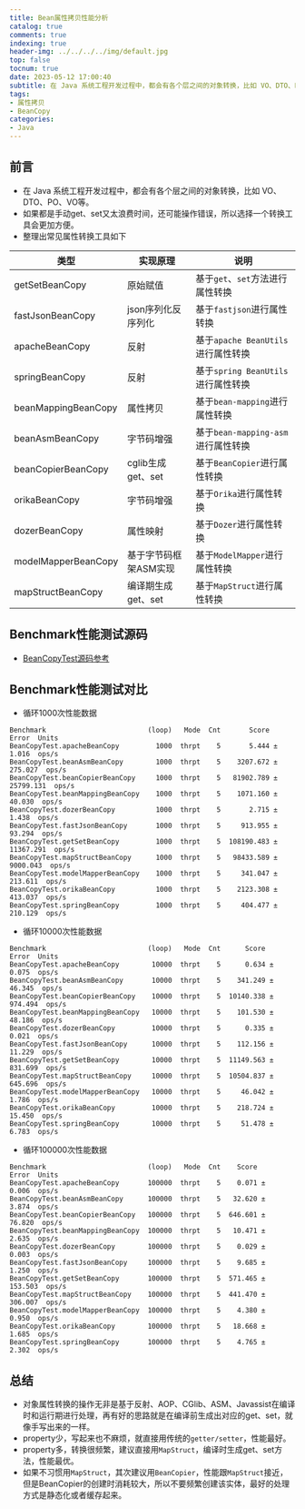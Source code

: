 ```yaml
---
title: Bean属性拷贝性能分析
catalog: true
comments: true
indexing: true
header-img: ../../../../img/default.jpg
top: false
tocnum: true
date: 2023-05-12 17:00:40
subtitle: 在 Java 系统工程开发过程中，都会有各个层之间的对象转换，比如 VO、DTO、PO、VO等，如果都是手动get、set又太浪费时间，还可能操作错误，所以选择一个转换工具会更加方便。
tags:
- 属性拷贝
- BeanCopy
categories:
- Java
---
```


## 前言
- 在 Java 系统工程开发过程中，都会有各个层之间的对象转换，比如 VO、DTO、PO、VO等。
- 如果都是手动get、set又太浪费时间，还可能操作错误，所以选择一个转换工具会更加方便。
- 整理出常见属性转换工具如下

| 类型                  | 实现原理           | 说明                         |
|---------------------|----------------|----------------------------|
| getSetBeanCopy      | 原始赋值           | 基于`get`、`set`方法进行属性转换      |
| fastJsonBeanCopy    | json序列化反序列化    | 基于`fastjson`进行属性转换         |
| apacheBeanCopy      | 反射             | 基于`apache BeanUtils`进行属性转换 |
| springBeanCopy      | 反射             | 基于`spring BeanUtils`进行属性转换 |
| beanMappingBeanCopy | 属性拷贝           | 基于`bean-mapping`进行属性转换     |
| beanAsmBeanCopy     | 字节码增强          | 基于`bean-mapping-asm`进行属性转换 |
| beanCopierBeanCopy  | cglib生成get、set | 基于`BeanCopier`进行属性转换       |
| orikaBeanCopy       | 字节码增强          | 基于`Orika`进行属性转换            |
| dozerBeanCopy       | 属性映射           | 基于`Dozer`进行属性转换            |
| modelMapperBeanCopy | 基于字节码框架ASM实现   | 基于`ModelMapper`进行属性转换      |
| mapStructBeanCopy   | 编译期生成get、set   | 基于`MapStruct`进行属性转换        |

## Benchmark性能测试源码
- [BeanCopyTest源码参考](https://github.com/guanyang/spring-base-demo/blob/master/log-demo/src/test/java/org/gy/demo/log/BeanCopyTest.java)


## Benchmark性能测试对比
- 循环1000次性能数据
```
Benchmark                         (loop)   Mode  Cnt       Score       Error  Units
BeanCopyTest.apacheBeanCopy         1000  thrpt    5       5.444 ±     1.016  ops/s
BeanCopyTest.beanAsmBeanCopy        1000  thrpt    5    3207.672 ±   275.027  ops/s
BeanCopyTest.beanCopierBeanCopy     1000  thrpt    5   81902.789 ± 25799.131  ops/s
BeanCopyTest.beanMappingBeanCopy    1000  thrpt    5    1071.160 ±    40.030  ops/s
BeanCopyTest.dozerBeanCopy          1000  thrpt    5       2.715 ±     1.438  ops/s
BeanCopyTest.fastJsonBeanCopy       1000  thrpt    5     913.955 ±    93.294  ops/s
BeanCopyTest.getSetBeanCopy         1000  thrpt    5  108190.483 ± 11367.291  ops/s
BeanCopyTest.mapStructBeanCopy      1000  thrpt    5   98433.589 ±  9000.043  ops/s
BeanCopyTest.modelMapperBeanCopy    1000  thrpt    5     341.047 ±   213.611  ops/s
BeanCopyTest.orikaBeanCopy          1000  thrpt    5    2123.308 ±   413.037  ops/s
BeanCopyTest.springBeanCopy         1000  thrpt    5     404.477 ±   210.129  ops/s
```

- 循环10000次性能数据
```
Benchmark                         (loop)   Mode  Cnt      Score     Error  Units
BeanCopyTest.apacheBeanCopy        10000  thrpt    5      0.634 ±   0.075  ops/s
BeanCopyTest.beanAsmBeanCopy       10000  thrpt    5    341.249 ±  46.345  ops/s
BeanCopyTest.beanCopierBeanCopy    10000  thrpt    5  10140.338 ± 974.494  ops/s
BeanCopyTest.beanMappingBeanCopy   10000  thrpt    5    101.530 ±  48.186  ops/s
BeanCopyTest.dozerBeanCopy         10000  thrpt    5      0.335 ±   0.021  ops/s
BeanCopyTest.fastJsonBeanCopy      10000  thrpt    5    112.156 ±  11.229  ops/s
BeanCopyTest.getSetBeanCopy        10000  thrpt    5  11149.563 ± 831.699  ops/s
BeanCopyTest.mapStructBeanCopy     10000  thrpt    5  10504.837 ± 645.696  ops/s
BeanCopyTest.modelMapperBeanCopy   10000  thrpt    5     46.042 ±   1.786  ops/s
BeanCopyTest.orikaBeanCopy         10000  thrpt    5    218.724 ±  15.450  ops/s
BeanCopyTest.springBeanCopy        10000  thrpt    5     51.478 ±   6.783  ops/s
```

- 循环100000次性能数据
```
Benchmark                         (loop)   Mode  Cnt    Score     Error  Units
BeanCopyTest.apacheBeanCopy       100000  thrpt    5    0.071 ±   0.006  ops/s
BeanCopyTest.beanAsmBeanCopy      100000  thrpt    5   32.620 ±   3.874  ops/s
BeanCopyTest.beanCopierBeanCopy   100000  thrpt    5  646.601 ±  76.820  ops/s
BeanCopyTest.beanMappingBeanCopy  100000  thrpt    5   10.471 ±   2.635  ops/s
BeanCopyTest.dozerBeanCopy        100000  thrpt    5    0.029 ±   0.003  ops/s
BeanCopyTest.fastJsonBeanCopy     100000  thrpt    5    9.685 ±   1.250  ops/s
BeanCopyTest.getSetBeanCopy       100000  thrpt    5  571.465 ± 153.503  ops/s
BeanCopyTest.mapStructBeanCopy    100000  thrpt    5  441.470 ± 306.007  ops/s
BeanCopyTest.modelMapperBeanCopy  100000  thrpt    5    4.380 ±   0.950  ops/s
BeanCopyTest.orikaBeanCopy        100000  thrpt    5   18.668 ±   1.685  ops/s
BeanCopyTest.springBeanCopy       100000  thrpt    5    4.765 ±   2.302  ops/s
```

## 总结
- 对象属性转换的操作无非是基于反射、AOP、CGlib、ASM、Javassist在编译时和运行期进行处理，再有好的思路就是在编译前生成出对应的get、set，就像手写出来的一样。
- property少，写起来也不麻烦，就直接用传统的`getter/setter`，性能最好。
- property多，转换很频繁，建议直接用`MapStruct`，编译时生成get、set方法，性能最优。
- 如果不习惯用`MapStruct`，其次建议用`BeanCopier`，性能跟`MapStruct`接近，但是BeanCopier的创建时消耗较大，所以不要频繁创建该实体，最好的处理方式是静态化或者缓存起来。